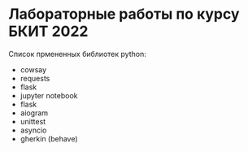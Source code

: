 # Лабораторные работы по курсу БКИТ 2022

Список прмененных библиотек python:
- cowsay
- requests
- flask
- jupyter notebook
- flask
- aiogram
- unittest
- asyncio
- gherkin (behave)
